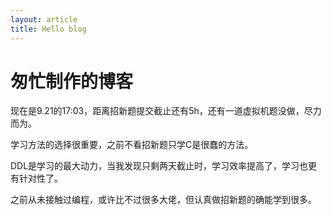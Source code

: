 ```yaml
---
layout: article
title: Hello blog
---
```


# 匆忙制作的博客
现在是9.21的17:03，距离招新题提交截止还有5h，还有一道虚拟机题没做，尽力而为。

学习方法的选择很重要，之前不看招新题只学C是很蠢的方法。

DDL是学习的最大动力，当我发现只剩两天截止时，学习效率提高了，学习也更有针对性了。

之前从未接触过编程，或许比不过很多大佬，但认真做招新题的确能学到很多。